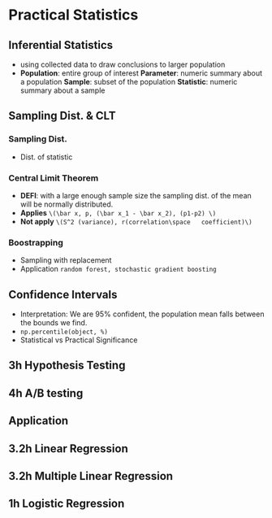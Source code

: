 # Practical Statistics 
## Inferential Statistics 
- using collected data to draw conclusions to larger population 
- **Population**: entire group of interest 
  **Parameter**: numeric summary about a population 
  **Sample**: subset of the population 
  **Statistic**: numeric summary about a sample
## Sampling Dist. & CLT 
### Sampling Dist.
- Dist. of statistic 
### Central Limit Theorem
- **DEFI**: with a large enough sample size the sampling 
dist. of the mean will be normally distributed.
- **Applies**
  `\(\bar x, p, (\bar x_1 - \bar x_2), (p1-p2) \)`
- **Not apply**
   `\(S^2 (variance), r(correlation\space   coefficient)\)`
 
### Boostrapping 
- Sampling with replacement 
- Application
  `random forest, stochastic gradient boosting`

## Confidence Intervals 
- Interpretation:
We are 95% confident, the population mean falls between the bounds we find.  
- `np.percentile(object, %)`
- Statistical vs Practical Significance  

## 3h Hypothesis Testing 

## 4h A/B testing

## Application 

## 3.2h Linear Regression 

## 3.2h Multiple Linear Regression 

## 1h Logistic Regression 
